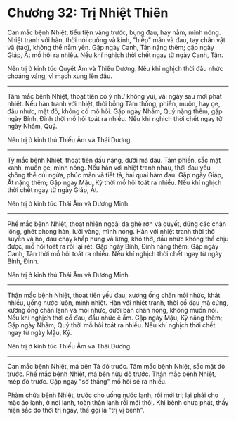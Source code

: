 # Chương 32: Trị Nhiệt Thiên

Can mắc bệnh Nhiệt, tiểu tiện vàng trước, bụng đau, hay nằm, mình nóng. Nhiệt
tranh với hàn, thời nói cuồng và kinh, "hiếp" mãn và đau, tay chân vật vã (táo),
không thể nằm yên. Gặp ngày Canh, Tân nặng thêm; gặp ngày Giáp, Ất mồ hôi ra
nhiều. Nếu khí nghịch thời chết ngay từ ngày Canh, Tân.

Nên trị ở kinh túc Quyết Âm và Thiếu Dương. Nếu khí nghịch thời đầu nhức choáng
váng, vì mạch xung lên đầu.

***

Tâm mắc bệnh Nhiệt, thoạt tiên có ý như không vui, vài ngày sau mới phát nhiệt.
Nếu hàn tranh với nhiệt, thời bỗng Tâm thống, phiền, muộn, hay ọe, đầu nhức, mặt
đỏ, không có mồ hôi. Gặp ngày Nhâm, Quý nặng thêm, gặp ngày Bính, Đinh thời mồ
hôi toát ra nhiều. Nếu khí nghịch thời chết ngay từ ngày Nhâm, Quý.

Nên trị ở kinh thủ Thiếu Âm và Thái Dương.

***

Tỳ mắc bệnh Nhiệt, thoạt tiên đầu nặng, dưới má đau. Tâm phiền, sắc mặt xanh,
muốn ọe, mình nóng. Nếu hàn với nhiệt tranh nhau, thời đau yếu không thể cúi
ngửa, phúc mãn và tiết tả, hai quai hàm đau. Gặp ngày Giáp, Ất nặng thêm; Gặp
ngày Mậu, Kỷ thời mồ hôi toát ra nhiều. Nếu khí nghịch thời chết ngay từ ngày
Giáp, Ất.

Nên trị ở kinh túc Thái Âm và Dương Minh.

***

Phế mắc bệnh Nhiệt, thoạt nhiên ngoài da ghê rợn và quyết, đứng các chân lông,
ghét phong hàn, lưỡi vàng, mình nóng. Hàn với nhiệt tranh thời thở suyễn và ho,
đau chạy khắp hung và lưng, khó thở, đầu nhức không thể chịu được, mồ hôi toát
ra rồi lại rét. Gặp ngày Bính, Đinh nặng thêm; Gặp ngày Canh, Tân thời mồ hôi
toát ra nhiều. Nếu khí nghịch thời chết ngay từ ngày Bính, Đinh.

Nên trị ở kinh thủ Thái Âm và Dương Minh.

***

Thận mắc bệnh Nhiệt, thoạt tiên yếu đau, xương ống chân mỏi nhức, khát nhiều,
uống nước luôn, mình nhiệt. Hàn với nhiệt tranh, thời cổ đau mà cứng, xương ống
chân lạnh và mỏi nhức, dưới bàn chân nóng, không muốn nói. Nếu khí nghịch thời cổ
đau, đầu nhức ê ẩm. Gặp ngày Mậu, Kỷ nặng thêm; Gặp ngày Nhâm, Quý thời mồ hôi
toát ra nhiều. Nếu khí nghịch thời chết ngay từ ngày Mậu, Kỷ.

Nên trị ở kinh túc Thiếu Âm và Thái Dương.

***

Can mắc bệnh Nhiệt, má bên Tả đỏ trước. Tâm mắc bệnh Nhiệt, sắc mặt đỏ trước. Phế
mắc bệnh Nhiệt, má bên hữu đỏ trước. Thận mắc bệnh Nhiệt, mép đỏ trước. Gặp ngày
"sở thắng" mồ hôi sẽ ra nhiều.

Phàm chữa bệnh Nhiệt, trước cho uống nước lạnh, rồi mới trị; lại phải cho mặc áo
lạnh, ở nơi lạnh, toàn thân lạnh rồi mới thôi. Khi bệnh chưa phát, thấy hiện sắc
đỏ thời trị ngay, thế gọi là "trị vị bệnh".
